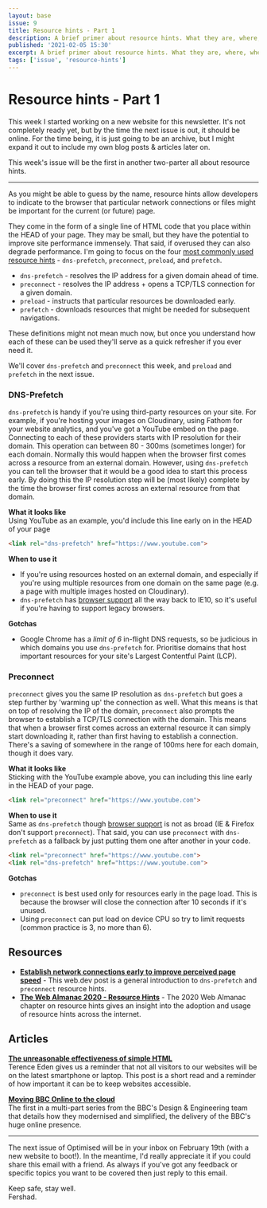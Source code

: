 ```yaml
---
layout: base
issue: 9
title: Resource hints - Part 1
description: A brief primer about resource hints. What they are, where, when and how to use them.
published: '2021-02-05 15:30'
excerpt: A brief primer about resource hints. What they are, where, when and how to use them. We'll cover dns-prefetch and preconnect this week, and preload and prefetch in the next issue.
tags: ['issue', 'resource-hints']
---
```

# Resource hints - Part 1

This week I started working on a new website for this newsletter. It's not completely ready yet, but by the time the next issue is out, it should be online. For the time being, it is just going to be an archive, but I might expand it out to include my own blog posts & articles later on.

This week's issue will be the first in another two-parter all about resource hints.

***

As you might be able to guess by the name, resource hints allow developers to indicate to the browser that particular network connections or files might be important for the current (or future) page.

They come in the form of a single line of HTML code that you place within the HEAD of your page. They may be small, but they have the potential to improve site performance immensely. That said, if overused they can also degrade performance. I'm going to focus on the four [most commonly used resource hints](https://almanac.httparchive.org/en/2020/resource-hints#hints-adoption) - `dns-prefetch`, `preconnect`, `preload`, and `prefetch`.

- `dns-prefetch` - resolves the IP address for a given domain ahead of time.
- `preconnect` - resolves the IP address + opens a TCP/TLS connection for a given domain.
- `preload` - instructs that particular resources be downloaded early.
- `prefetch` - downloads resources that might be needed for subsequent navigations.

These definitions might not mean much now, but once you understand how each of these can be used they'll serve as a quick refresher if you ever need it.

We'll cover `dns-prefetch` and `preconnect` this week, and `preload` and `prefetch` in the next issue.

### DNS-Prefetch

`dns-prefetch` is handy if you're using third-party resources on your site. For example, if you're hosting your images on Cloudinary, using Fathom for your website analytics, and you've got a YouTube embed on the page. Connecting to each of these providers starts with IP resolution for their domain. This operation can between 80 - 300ms (sometimes longer) for each domain. Normally this would happen when the browser first comes across a resource from an external domain. However, using `dns-prefetch` you can tell the browser that it would be a good idea to start this process early. By doing this the IP resolution step will be (most likely) complete by the time the browser first comes across an external resource from that domain.

**What it looks like**  
Using YouTube as an example, you'd include this line early on in the HEAD of your page

```html
<link rel="dns-prefetch" href="https://www.youtube.com">
```

**When to use it**  
- If you're using resources hosted on an external domain, and especially if you're using multiple resources from one domain on the same page (e.g. a page with multiple images hosted on Cloudinary).
- `dns-prefetch` has [browser support](https://caniuse.com/link-rel-dns-prefetch) all the way back to IE10, so it's useful if you're having to support legacy browsers.

**Gotchas**  
- Google Chrome has a *limit of 6* in-flight DNS requests, so be judicious in which domains you use `dns-prefetch` for. Prioritise domains that host important resources for your site's Largest Contentful Paint (LCP).

### Preconnect

`preconnect` gives you the same IP resolution as `dns-prefetch` but goes a step further by 'warming up' the connection as well. What this means is that on top of resolving the IP of the domain, `preconnect` also prompts the browser to establish a TCP/TLS connection with the domain. This means that when a browser first comes across an external resource it can simply start downloading it, rather than first having to establish a connection. There's a saving of somewhere in the range of 100ms here for each domain, though it does vary.

**What it looks like**  
Sticking with the YouTube example above, you can including this line early in the HEAD of your page.

```html
<link rel="preconnect" href="https://www.youtube.com">
```

**When to use it**  
Same as `dns-prefetch` though [browser support](https://caniuse.com/link-rel-preconnect) is not as broad (IE & Firefox don't support `preconnect`). That said, you can use `preconnect` with `dns-prefetch` as a fallback by just putting them one after another in your code.

```html
<link rel="preconnect" href="https://www.youtube.com">
<link rel="dns-prefetch" href="https://www.youtube.com">
```

**Gotchas**  
- `preconnect` is best used only for resources early in the page load. This is because the browser will close the connection after 10 seconds if it's unused.
- Using `preconnect` can put load on device CPU so try to limit requests (common practice is 3, no more than 6).

## Resources

- **[Establish network connections early to improve perceived page speed](https://web.dev/preconnect-and-dns-prefetch/)** - This web.dev post is a general introduction to `dns-prefetch` and `preconnect` resource hints.
- **[The Web Almanac 2020 - Resource Hints](https://almanac.httparchive.org/en/2020/resource-hints)** - The 2020 Web Almanac chapter on resource hints gives an insight into the adoption and usage of resource hints across the internet.

## Articles

**[The unreasonable effectiveness of simple HTML](https://shkspr.mobi/blog/2021/01/the-unreasonable-effectiveness-of-simple-html/)**  
Terence Eden gives us a reminder that not all visitors to our websites will be on the latest smartphone or laptop. This post is a short read and a reminder of how important it can be to keep websites accessible.

**[Moving BBC Online to the cloud](https://www.bbc.co.uk/blogs/internet/entries/8673fe2a-e876-45fc-9a5f-203c049c9f9c)**  
The first in a multi-part series from the BBC's Design & Engineering team that details how they modernised and simplified, the delivery of the BBC's huge online presence.

***

The next issue of Optimised will be in your inbox on February 19th (with a new website to boot!). In the meantime, I'd really appreciate it if you could share this email with a friend. As always if you've got any feedback or specific topics you want to be covered then just reply to this email.

Keep safe, stay well.  
Fershad.